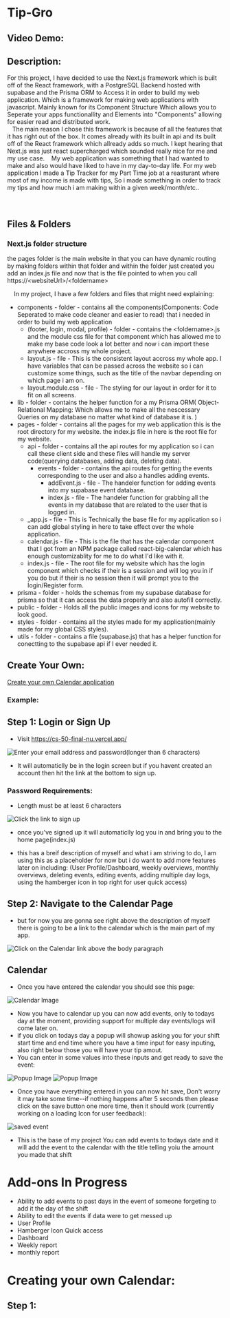 # Tip-Gro
## Video Demo:  <URL HERE>
## Description:
  For this project, I have decided to use the Next.js framework which is built off of the React framework, with a PostgreSQL Backend hosted with supabase and the Prisma ORM to Access it in order to build my web application. Which is a framework for making web applications with javascript. Mainly known for its Component Structure Which allows you to Seperate your apps functionallity and Elements into "Components" allowing for easier read and distributed work.<br/>
  &nbsp; &nbsp;The main reason I chose this framework is because of all the features that it has right out of the box. It comes already with its built in api and its built off of the React framework which allready adds so much. I kept hearing that Next.js was just react supercharged which sounded really nice for me and my use case.
  &nbsp; &nbsp;My web application was something that I had wanted to make and also would have liked to have in my day-to-day life.
  For my web application I made a Tip Tracker for my Part Time job at a reasturant where most of my income is made with tips, So i made something in order to track my tips and how much i am making within a given week/month/etc..  
  <br/>
  <br/>

 ## Files & Folders

 ### Next.js folder structure
  the pages folder is the main website in that you can have dynamic routing by making folders within that folder and within the folder just created you add an index.js file and now that is the file pointed to when you call https://\<websiteUrl\>/\<foldername\>

  &nbsp; &nbsp; In my project, I have a few folders and files that might need explaining:
  - components - folder - contains all the components(Components: Code Seperated to make code cleaner and easier to read) that i needed in order to build my web application
    - (footer, login, modal, profile) - folder - contains the \<foldername\>.js and the module css file for that component which has allowed me to make my base code look a lot better and now i can import these anywhere accross my whole project.
    - layout.js - file - This is the consistent layout accross my whole app. I have variables that can be passed across the website so i can customize some things, such as the title of the navbar depending on which page i am on.
    - layout.module.css - file - The styling for our layout in order for it to fit on all screens.
  - lib - folder - contains the helper function for a my Prisma ORM( Object-Relational Mapping: Which allows me to make all the nescessary Queries on my database no matter what kind of database it is. )
  - pages - folder - contains all the pages for my web application this is the root directory for my website. the index.js file in here is the root file for my website.
    - api - folder - contains all the api routes for my application so i can call these client side and these files will handle my server code(querying databases, adding data, deleting data).
      - events - folder - contains the api routes for getting the events corresponding to the user and also a handles adding events.
        - addEvent.js - file - The handeler function for adding events into my supabase event database.
        - index.js - file - The handeler function for grabbing all the events in my database that are related to the user that is logged in.
    - _app.js - file - This is Technically the base file for my application so i can add global styling in here to take effect over the whole application.
    - calendar.js - file - This is the file that has the calendar component that I got from an NPM package called react-big-calendar which has enough customizablity for me to do what I'd like with it.
    - index.js - file - The root file for my website which has the login component which checks if their is a session and will log you in if you do but if their is no session then it will prompt you to the login/Register form.
  - prisma - folder - holds the schemas from my supabase database for prisma so that it can access the data properly and also autofill correctly.
  - public - folder - Holds all the public images and icons for my website to look good.
  - styles - folder - contains all the styles made for my application(mainly made for my global CSS styles).
  - utils - folder - contains a file (supabase.js) that has a helper function for conectting to the supabase api if I ever needed it.


## Create Your Own:
  [Create your own Calendar application](#creating-your-own-calendar)

### Example:



## Step 1: Login or Sign Up
  - Visit https://cs-50-final-nu.vercel.app/

  ![Enter your email address and password(longer than 6 characters)](public/README_images/step1.png)

  - It will automaticlly be in the login screen but if you havent created an account then hit the link at the bottom to sign up.
### Password Requirements:
  - Length must be at least 6 characters

  ![Click the link to sign up](public/README_images/signup.png)

  - once you've signed up it will automaticlly log you in and bring you to the home page(index.js) 
  


  - this has a breif description of myself and what i am striving to do, I am using this as a placeholder for now but i do want to add more features later on including: (User Profile/Dashboard, weekly overviews, monthly overviews, deleting events, editing events, adding multiple day logs, using the hamberger icon in top right for user quick access)




## Step 2: Navigate to the Calendar Page

  - but for now you are gonna see right above the description of myself there is going to be a link to the calendar which is the main part of my app.
  
  ![Click on the Calendar link above the body paragraph](public/README_images/Step2.png)


## Calendar

  - Once you have entered the calendar you should see this page:

![Calendar Image ](public/README_images/calendar.png)

 - Now you have to calendar up you can now add events, only to todays day at the moment, providing support for multiple day events/logs will come later on.
 - if you click on todays day a popup will showup asking you for your shift start time and end time where you have a time input for easy inputing, also right below those you will have your tip amout.
 - You can enter in some values into these inputs and get ready to save the event:
  
  ![Popup Image](public/README_images/modal-empty.png)
  ![Popup Image](public/README_images/modal-filled.png)

- Once you have everything entered in you can now hit save, Don't  worry it may take some time--if nothing happens after 5 seconds then please click on the save button one more time, then it should work (currently working on a loading Icon for user feedback):

![saved event](public/README_images/saved-event.png)


- This is the base of my project You can add events to todays date and it will add the event to the calendar with the title telling yoiu the amount you made that shift
  

# Add-ons In Progress 

  - Ability to add events to past days in the event of someone forgeting to add it the day of the shift
  - Ability to edit the events if data were to get messed up
  - User Profile
  - Hamberger Icon Quick access 
  - Dashboard
  - Weekly report 
  - monthly report



# Creating your own Calendar:

## Step 1: 

